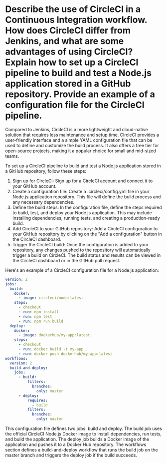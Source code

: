 # Describe the use of CircleCI in a Continuous Integration workflow. How does CircleCI differ from Jenkins, and what are some advantages of using CircleCI? Explain how to set up a CircleCI pipeline to build and test a Node.js application stored in a GitHub repository. Provide an example of a configuration file for the CircleCI pipeline.

Compared to Jenkins, CircleCI is a more lightweight and cloud-native solution that requires less maintenance and setup time. CircleCI provides a user-friendly interface and a simple YAML configuration file that can be used to define and customize the build process. It also offers a free tier for open-source projects, making it a popular choice for small and mid-sized teams.

To set up a CircleCI pipeline to build and test a Node.js application stored in a GitHub repository, follow these steps:

1. Sign up for CircleCI: Sign up for a CircleCI account and connect it to your GitHub account.
2. Create a configuration file: Create a .circleci/config.yml file in your Node.js application repository. This file will define the build process and any necessary dependencies.
3. Define the build steps: In the configuration file, define the steps required to build, test, and deploy your Node.js application. This may include installing dependencies, running tests, and creating a production-ready build.
4. Add CircleCI to your GitHub repository: Add a CircleCI configuration to your GitHub repository by clicking on the "Add a configuration" button in the CircleCI dashboard.
5. Trigger the CircleCI build: Once the configuration is added to your repository, any changes pushed to the repository will automatically trigger a build on CircleCI. The build status and results can be viewed in the CircleCI dashboard or in the GitHub pull request.

Here's an example of a CircleCI configuration file for a Node.js application:

```yaml
version: 2
jobs:
  build:
    docker:
      - image: circleci/node:latest
    steps:
      - checkout
      - run: npm install
      - run: npm test
      - run: npm run build
  deploy:
    docker:
      - image: dockerhub/my-app:latest
    steps:
      - checkout
      - run: docker build -t my-app .
      - run: docker push dockerhub/my-app:latest
workflows:
  version: 2
  build-and-deploy:
    jobs:
      - build:
          filters:
            branches:
              only: master
      - deploy:
          requires:
            - build
          filters:
            branches:
              only: master
```

This configuration file defines two jobs: build and deploy. The build job uses the official CircleCI Node.js Docker image to install dependencies, run tests, and build the application. The deploy job builds a Docker image of the application and pushes it to a Docker Hub repository. The workflows section defines a build-and-deploy workflow that runs the build job on the master branch and triggers the deploy job if the build succeeds.